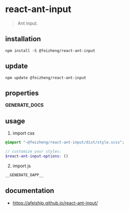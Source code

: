 # react-ant-input
> Ant input.

## installation
```shell
npm install -S @feizheng/react-ant-input
```

## update
```shell
npm update @feizheng/react-ant-input
```

## properties
__GENERATE_DOCS__

## usage
1. import css
  ```scss
  @import "~@feizheng/react-ant-input/dist/style.scss";

  // customize your styles:
  $react-ant-input-options: ()
  ```
2. import js
  ```js
__GENERATE_DAPP__
  ```

## documentation
- https://afeiship.github.io/react-ant-input/
